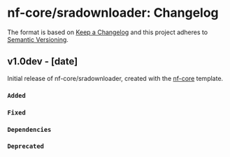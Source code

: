 # nf-core/sradownloader: Changelog

The format is based on [Keep a Changelog](http://keepachangelog.com/en/1.0.0/)
and this project adheres to [Semantic Versioning](http://semver.org/spec/v2.0.0.html).

## v1.0dev - [date]

Initial release of nf-core/sradownloader, created with the [nf-core](http://nf-co.re/) template.

### `Added`

### `Fixed`

### `Dependencies`

### `Deprecated`
